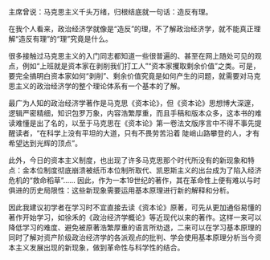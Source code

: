 
主席曾说：马克思主义千头万绪，归根结底就一句话：造反有理。

在我个人看来，政治经济学就像是“造反”的理，不了解政治经济学，就不能真正理解“造反有理”的“理”究竟是什么。

很多接触过马克思主义的入门同志都知道一些很普遍的、甚至在网上随处可见的观点，例如“上班就是资本家在剥削我们打工人”“资本家攫取剩余价值”之类。可是，要完全搞明白资本家如何“剥削”、剩余价值究竟是如何产生的问题，就需要对马克思主义的政治经济学的整个理论体系有一个基本的了解。

最广为人知的政治经济学著作是马克思《资本论》，但《资本论》思想博大深邃，逻辑严密精细，知识包罗万象，内容浩繁厚重，而且手稿和版本众多，这本书的难读难懂是出了名的，以至于马克思在《资本论》第一卷法文版序言中不得不事先提醒读者，“在科学上没有平坦的大道，只有不畏劳苦沿着 陡峭山路攀登的人，才有希望达到光辉的顶点”。

此外，今日的资本主义制度，也出现了许多马克思那个时代所没有的新现象和特点：金本位制度彻底崩溃被纸币本位制所取代、凯恩斯主义的出台成为了陷入经济危机的“救命稻草”…… 因此，作为一本19世纪的著作，其在革命性上便有难以与时俱进的历史局限性：这些新现象需要运用基本原理进行新的解释和分析。

因此我建议初学者在学习时不宜直接去读《资本论》原著，可先从更加通俗易懂的著作开始学习，如徐禾的《政治经济学概论》等近现代以来的著作。这样一来可以降低学习的难度、避免被原著浩繁厚重的语言所劝退，二来可以在学习基本原理的同时了解对资产阶级政治经济学的各派观点的批判、学会使用基本原理分析当今资本主义发展出现的新现象，做到革命性与科学性的结合。